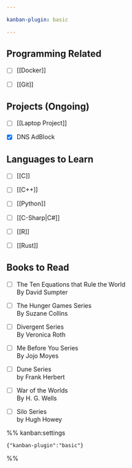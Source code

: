 ```yaml
---

kanban-plugin: basic

---
```


## Programming Related

- [ ] [[Docker]]
- [ ] [[Git]]


## Projects (Ongoing)

- [ ] [[Laptop Project]]
- [x] DNS AdBlock


## Languages to Learn

- [ ] [[C]]
- [ ] [[C++]]
- [ ] [[Python]]
- [ ] [[C-Sharp|C#]]
- [ ] [[R]]
- [ ] [[Rust]]


## Books to Read

- [ ] The Ten Equations that Rule the World<br>By David Sumpter
- [ ] The Hunger Games Series<br>By Suzane Collins
- [ ] Divergent Series<br>By Veronica Roth
- [ ] Me Before You Series<br>By Jojo Moyes
- [ ] Dune Series<br>by Frank Herbert
- [ ] War of the Worlds<br>By H. G. Wells
- [ ] Silo Series<br>by Hugh Howey




%% kanban:settings
```
{"kanban-plugin":"basic"}
```
%%